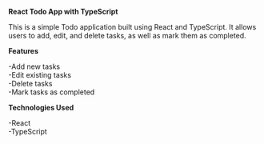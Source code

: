 **React Todo App with TypeScript**

This is a simple Todo application built using React and TypeScript. It allows users to add, edit, and delete tasks, as well as mark them as completed.

**Features**

-Add new tasks <br>
-Edit existing tasks <br>
-Delete tasks <br>
-Mark tasks as completed

**Technologies Used**

-React <br>
-TypeScript
